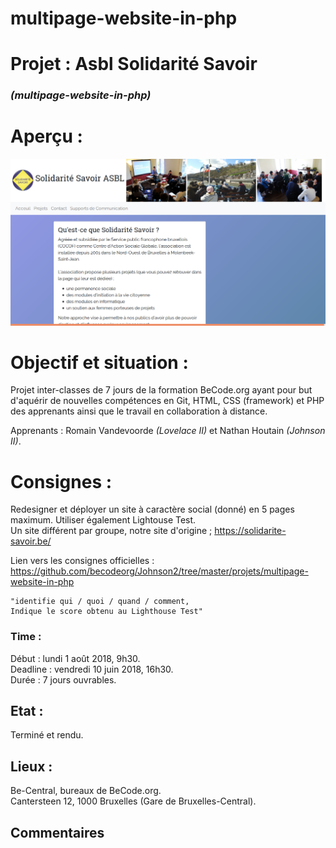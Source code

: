# multipage-website-in-php

# Projet : Asbl Solidarité Savoir
### *(multipage-website-in-php)*

# Aperçu :
![apercu](/assets/img/apercu-10-08.png)

# Objectif et situation :
Projet inter-classes de 7 jours de la formation BeCode.org ayant pour but d'aquérir de nouvelles compétences en Git, HTML, CSS (framework) et PHP des apprenants ainsi que le travail en collaboration à distance.   

Apprenants : Romain Vandevoorde *(Lovelace II)* et Nathan Houtain *(Johnson II)*.

# Consignes :
Redesigner et déployer un site à caractère social (donné) en 5 pages maximum. 
Utiliser également Lightouse Test.  
Un site différent par groupe, notre site d'origine ; https://solidarite-savoir.be/
 
Lien vers les consignes officielles : https://github.com/becodeorg/Johnson2/tree/master/projets/multipage-website-in-php

    "identifie qui / quoi / quand / comment,
    Indique le score obtenu au Lighthouse Test"

### Time :
Début : lundi 1 août 2018, 9h30.   
Deadline : vendredi 10 juin 2018, 16h30.  
Durée : 7 jours ouvrables. 

## Etat :
Terminé et rendu.

## Lieux :
Be-Central, bureaux de BeCode.org.  
Cantersteen 12, 1000 Bruxelles (Gare de Bruxelles-Central).

## Commentaires
